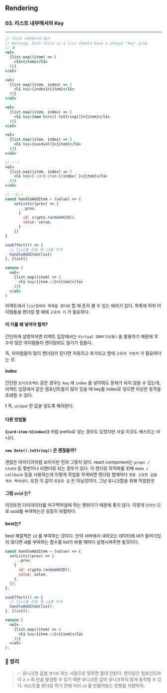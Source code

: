 ## Rendering

### 03. 리스트 내부에서의 Key

---

```jsx
// 리스트 내부에서의 KEY
// Warning: Each child in a list should have a unique "key" prop
// ❌
<ul>
  {list.map((item) => (
    <li>{item}</li>
  ))}
</ul>

<ul>
  {list.map((item, index) => (
    <li key={index}>{item}</li>
  ))}
</ul>

<ul>
  {list.map((item, index) => (
    <li key={new Date().toString()}>{item}</li>
  ))}
</ul>

<ul>
  {list.map((item, index) => (
    <li key={uuidv4()}>{item}</li>
  ))}
</ul>

// ✅ ⬇️
<ul>
  {list.map((item, index) => (
    <li key={`card-item-${index}`}>{item}</li>
  ))}
</ul>

// ✅👍 ⬇️
const handleAddItem = (value) => {
	setLists((prev) => [
      ...prev,
      {
        id: crypto.randomUUID(),
        value: value,
      }
    ])
}

useEffect(() => {
  // list를 만들 때 id를 부여
  handleAddItem(list)
}, [list])

return (
  <ul>
    {list.map((item) => (
      <li key={item.id}>{item}</li>
    ))}
  </ul>
)
```

리액트에서 `list형태의 목록을 렌더링` 할 때 흔히 볼 수 있는 에러가 있다. 목록에 하위 아이템들을 렌더링 할 때에 `고유의 키` 가 필요하다.

#### 이 키를 왜 넣어야 할까?

간단하게 설명하자면 리액트 입장에서는 `Virtual DOM(가상돔)` 을 활용하기 때문에 무수히 많은 아이템들이 렌더링되도 알기가 힘들다.

즉, 아이템들이 많이 렌더링이 된다면 지워지고 추가되고 할때 `고유의 구분자` 가 필요하다는 것.

#### index

간단한 `토이프로젝트` 같은 경우는 `key` 에 `index` 를 넣어줘도 문제가 되지 않을 수 있는데, 리액트 입장에서 같은 컴포넌트들이 많이 있을 때 key를 index로 넣으면 이상한 동작을 초래할 수 있다.

❗️ 즉, `unique` 한 값을 넣도록 해야한다.

#### 다른 방법들

**{`card-item-${index}`}** 처럼 prefix로 넣는 경우도 있겠지만 사실 이것도 베스트는 아니다.

#### `new Date().toString()` 은 괜찮을까?

괜찮은 아이디어처럼 보이지만 전혀 그렇지 않다.
react component는 `props / state` 등 몇번이나 리렌더링 되는 경우가 있다. 이 렌더링 최적화를 위해 `memo / callback` 등을 사용하는데 이렇게 작업을 하게되면 렌더링 할때마다 `정말 고유한 값을 계속 찍어낸다`. 또한 이 값이 `유효한 값` 은 아닐것이다. 그냥 유니크함을 위해 작업한것

#### 그럼 `uuid` 는?

이것또한 더미데이터를 마구찍어낼때 하는 행위이기 때문에 좋지 않다. 이렇게 `인라인` 으로 uuid를 부여하는건 굉장히 위험하다.

#### best는?

best 해결책은 `id` 를 부여하는 것이다. 만약 서버에서 내려오는 데이터에 id가 들어가있지 않다면 id를 부여하는 함수를 list가 바뀔 때마다 실행시켜주면 될것이다.

```jsx
const handleAddItem = (value) => {
  setLists((prev) => [
    ...prev,
    {
      id: crypto.randomUUID(),
      value: value,
    },
  ]);
};

useEffect(() => {
  // list를 만들 때 id를 부여
  handleAddItem(list);
}, [list]);

return (
  <ul>
    {list.map((item) => (
      <li key={item.id}>{item}</li>
    ))}
  </ul>
);
```

### 📌 정리

> ✅ 유니크한 값을 `렌더링` 하는 시점으로 맞추면 절대 안된다. 렌더링은 컴포넌트마다 `2-n` 회 만큼 발생할 수 있기 때문 유니크한 값이 유니크하지 않게 동작할 수 있다. 리스트를 렌더링 하기 전에 미리 `id` 를 만들어놓는 방향을 지향하자.
